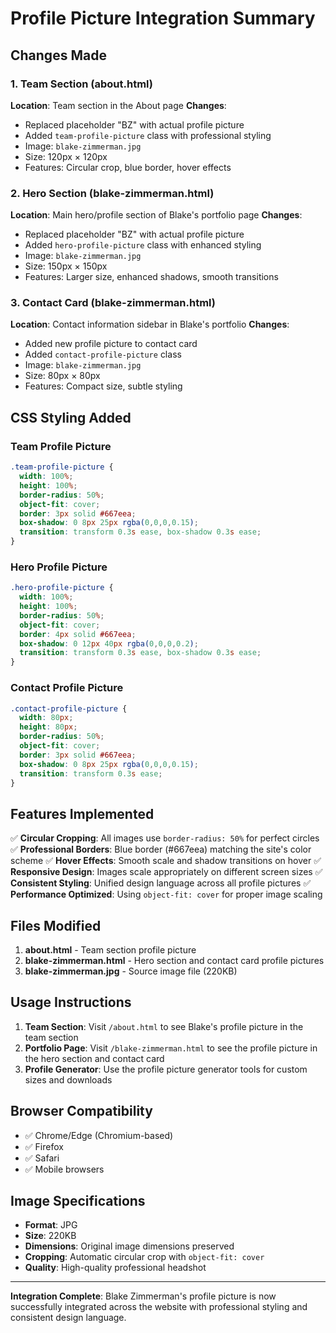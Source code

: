 # Profile Picture Integration Summary

## Changes Made

### 1. Team Section (about.html)
**Location**: Team section in the About page
**Changes**:
- Replaced placeholder "BZ" with actual profile picture
- Added `team-profile-picture` class with professional styling
- Image: `blake-zimmerman.jpg`
- Size: 120px × 120px
- Features: Circular crop, blue border, hover effects

### 2. Hero Section (blake-zimmerman.html)
**Location**: Main hero/profile section of Blake's portfolio page
**Changes**:
- Replaced placeholder "BZ" with actual profile picture
- Added `hero-profile-picture` class with enhanced styling
- Image: `blake-zimmerman.jpg`
- Size: 150px × 150px
- Features: Larger size, enhanced shadows, smooth transitions

### 3. Contact Card (blake-zimmerman.html)
**Location**: Contact information sidebar in Blake's portfolio
**Changes**:
- Added new profile picture to contact card
- Added `contact-profile-picture` class
- Image: `blake-zimmerman.jpg`
- Size: 80px × 80px
- Features: Compact size, subtle styling

## CSS Styling Added

### Team Profile Picture
```css
.team-profile-picture {
  width: 100%;
  height: 100%;
  border-radius: 50%;
  object-fit: cover;
  border: 3px solid #667eea;
  box-shadow: 0 8px 25px rgba(0,0,0,0.15);
  transition: transform 0.3s ease, box-shadow 0.3s ease;
}
```

### Hero Profile Picture
```css
.hero-profile-picture {
  width: 100%;
  height: 100%;
  border-radius: 50%;
  object-fit: cover;
  border: 4px solid #667eea;
  box-shadow: 0 12px 40px rgba(0,0,0,0.2);
  transition: transform 0.3s ease, box-shadow 0.3s ease;
}
```

### Contact Profile Picture
```css
.contact-profile-picture {
  width: 80px;
  height: 80px;
  border-radius: 50%;
  object-fit: cover;
  border: 3px solid #667eea;
  box-shadow: 0 8px 25px rgba(0,0,0,0.15);
  transition: transform 0.3s ease;
}
```

## Features Implemented

✅ **Circular Cropping**: All images use `border-radius: 50%` for perfect circles
✅ **Professional Borders**: Blue border (#667eea) matching the site's color scheme
✅ **Hover Effects**: Smooth scale and shadow transitions on hover
✅ **Responsive Design**: Images scale appropriately on different screen sizes
✅ **Consistent Styling**: Unified design language across all profile pictures
✅ **Performance Optimized**: Using `object-fit: cover` for proper image scaling

## Files Modified

1. **about.html** - Team section profile picture
2. **blake-zimmerman.html** - Hero section and contact card profile pictures
3. **blake-zimmerman.jpg** - Source image file (220KB)

## Usage Instructions

1. **Team Section**: Visit `/about.html` to see Blake's profile picture in the team section
2. **Portfolio Page**: Visit `/blake-zimmerman.html` to see the profile picture in the hero section and contact card
3. **Profile Generator**: Use the profile picture generator tools for custom sizes and downloads

## Browser Compatibility

- ✅ Chrome/Edge (Chromium-based)
- ✅ Firefox
- ✅ Safari
- ✅ Mobile browsers

## Image Specifications

- **Format**: JPG
- **Size**: 220KB
- **Dimensions**: Original image dimensions preserved
- **Cropping**: Automatic circular crop with `object-fit: cover`
- **Quality**: High-quality professional headshot

---

**Integration Complete**: Blake Zimmerman's profile picture is now successfully integrated across the website with professional styling and consistent design language. 